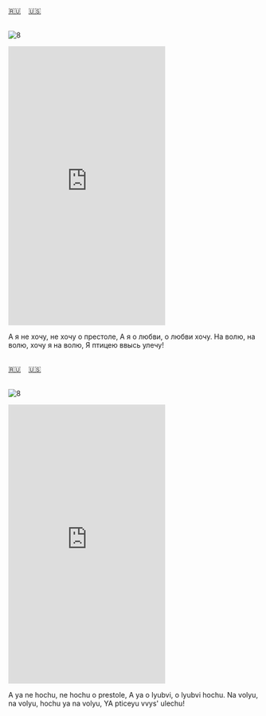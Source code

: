 <span id="ru"><a href='#ru'>🇷🇺</a> &nbsp;&nbsp;&nbsp;<a href='#en'>🇺🇸</a> &nbsp;&nbsp;&nbsp;</span><br><br>

![8](https://github.com/user-attachments/assets/10529929-9c1a-4cba-94fd-7faf90ded3c7)

<iframe width="315" height="560" src="https://www.youtube.com/embed/ytEZ4Wlln8M" frameborder="0" allow="accelerometer; autoplay; clipboard-write; encrypted-media; gyroscope; picture-in-picture; web-share"allowfullscreen></iframe>

А я не хочу, не хочу о престоле,
А я о любви, о любви хочу.
На волю, на волю, хочу я на волю,
Я птицею ввысь улечу!<br><br>

<span id="en"><a href='#ru'>🇷🇺</a> &nbsp;&nbsp;&nbsp;<a href='#en'>🇺🇸</a> &nbsp;&nbsp;&nbsp;</span><br><br>

![8](https://github.com/user-attachments/assets/10529929-9c1a-4cba-94fd-7faf90ded3c7)

<iframe width="315" height="560" src="https://www.youtube.com/embed/jILc9hvZ4tM" frameborder="0" allow="accelerometer; autoplay; clipboard-write; encrypted-media; gyroscope; picture-in-picture; web-share"allowfullscreen></iframe>

A ya ne hochu, ne hochu o prestole,
A ya o lyubvi, o lyubvi hochu.
Na volyu, na volyu, hochu ya na volyu,
YA pticeyu vvys' ulechu!<br><br>

